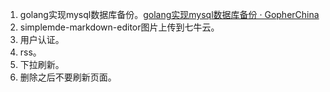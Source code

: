 1. golang实现mysql数据库备份。[golang实现mysql数据库备份 · GopherChina](https://gocn.vip/topics/8932)
2. simplemde-markdown-editor图片上传到七牛云。
3. 用户认证。
4. rss。
5. 下拉刷新。
6. 删除之后不要刷新页面。